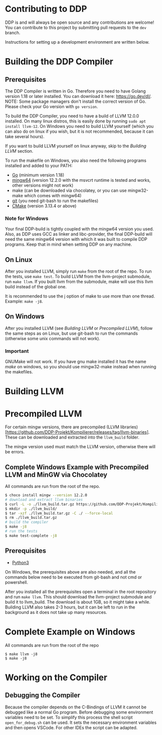 # Contributing to DDP

DDP is and will always be open source and any contributions are welcome! You can contribute to this project by submitting pull requests to the `dev` branch.

Instructions for setting up a development environment are written below.

# Building the DDP Compiler

## Prerequisites

The DDP Compiler is written in Go. Therefore you need to have Golang version 1.18 or later installed. You can download it here: https://go.dev/dl/. <br>
NOTE: Some package managers don't install the correct version of Go. Please check your Go version with `go version`.

To build the DDP Compiler, you need to have a build of LLVM 12.0.0 installed.
On many linux distros, this is easily done by running `sudo apt install llvm-12`.
On Windows you need to build LLVM yourself (which you can also do on linux if you wish, but it is not recommended, because it can take several hours).

If you want to build LLVM yourself on linux anyway, skip to the *Building LLVM* section.

To run the makefile on Windows, you also need the following programs installed and added to your PATH:

- [Go](https://go.dev/dl/) (minimum version 1.18)
- [mingw64](https://winlibs.com/) (version 12.2.0 with the msvcrt runtime is tested and works, other versions might not work)
- make (can be downloaded via chocolatey, or you can use mingw32-make which comes with mingw64)
- [git](https://git-scm.com/download/win) (you need git-bash to run the makefiles)
- [CMake](https://cmake.org/download/) (version 3.13.4 or above)

### Note for Windows

Your final DDP-build is tightly coupled with the mingw64 version you used.
Also, as DDP uses GCC as linker and libc-provider, the final DDP-build will need the same mingw64 version with which
it was built to compile DDP programs. Keep that in mind when setting DDP on any machine.

## On Linux

After you installed LLVM, simply run `make` from the root of the repo.
To run the tests, use `make test`.
To build LLVM from the llvm-project submodule, run `make llvm`.
If you built llvm from the submodule, make will use this llvm build instead of the global one.

It is recommended to use the j option of make to use more than one thread. Example: `make -j8`.

## On Windows

After you installed LLVM (see *Building LLVM* or *Precompiled LLVM*), follow the same steps as on Linux, but use git-bash to run the commands (otherwise some unix commands will not work).

### Important

GNUMake will not work. If you have gnu make installed it has the name *make* on windows, so you should use mingw32-make instead when running the makefiles.

# Building LLVM

# Precompiled LLVM

For certain mingw versions, there are precompiled (LLVM libraries)[https://github.com/DDP-Projekt/Kompilierer/releases/tag/llvm-binaries].
These can be downloaded and extracted into the `llvm_build` folder.

The mingw version used must match the LLVM version, otherwise there will be errors.

## Complete Windows Example with Precompiled LLVM and MinGW via Chocolatey

All commands are run from the root of the repo.

```bash
$ choco install mingw --version 12.2.0
# download and extract llvm binaries
$ curl -L -o ./llvm_build.tar.gz https://github.com/DDP-Projekt/Kompilierer/releases/download/llvm-binaries/llvm_build-mingw-12.2.0-x86_64-ucrt-posix-seh.tar.gz
$ mkdir -p ./llvm_build/
$ tar -xzf ./llvm_build.tar.gz -C ./ --force-local
$ rm ./llvm_build.tar.gz
# build the compiler
$ make -j8
# run the tests
$ make test-complete -j8
```

## Prerequisites

- [Python3](https://www.python.org/downloads/)

On Windows, the prerequisites above are also needed, and all the commands below need to be executed from git-bash and not cmd or powershell.

After you installed all the prerequisites open a terminal in the root repository and run `make llvm`.
This should download the llvm-project submodule and build it to llvm_build.
The download is about 1GB, so it might take a while.
Building LLVM also takes 2-3 hours, but it can be left to run in the background as it does not take up many resources.

# Complete Example on Windows

All commands are run from the root of the repo

```
$ make llvm -j8
$ make -j8
```

# Working on the Compiler

## Debugging the Compiler

Because the compiler depends on the C-Bindings of LLVM it cannot be debugged like a normal Go program.
Before debugging some environment variables need to be set. To simplify this process the shell script `open_for_debug.sh` can be used.
It sets the necessary environment variables and then opens VSCode.
For other IDEs the script can be adapted.
